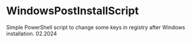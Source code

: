 # WindowsPostInstallScript
Simple PowerShell script to change some keys in registry after Windows installation. 02.2024
